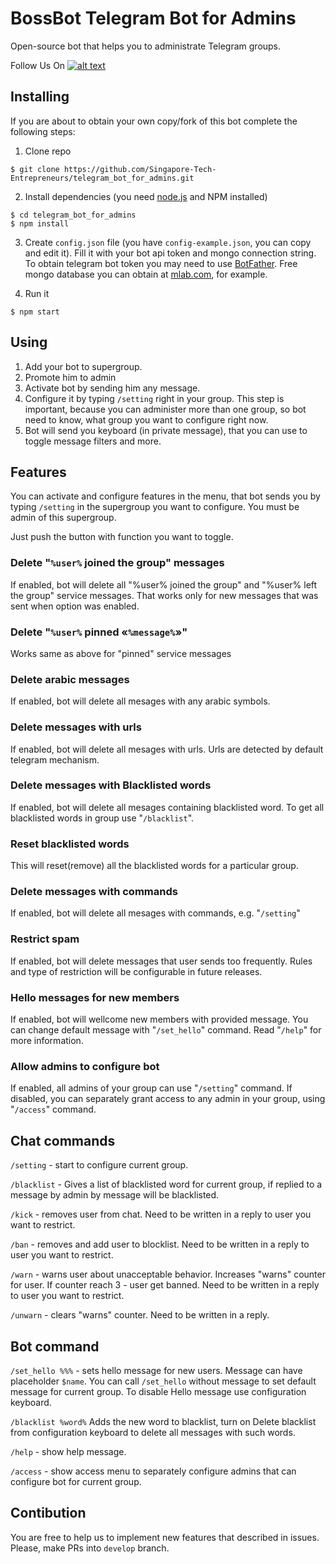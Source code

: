 # BossBot Telegram Bot for Admins
Open-source bot that helps you to administrate Telegram groups.

Follow Us On [![alt text][2.1]][2]

[2.1]: http://i.imgur.com/P3YfQoD.png 
[2]: http://www.facebook.com/SingaporeTechEntrepreneurs/

## Installing
If you are about to obtain your own copy/fork of this bot complete the following steps:

1) Clone repo
```
$ git clone https://github.com/Singapore-Tech-Entrepreneurs/telegram_bot_for_admins.git
```

2) Install dependencies (you need [node.js](https://nodejs.org/) and NPM installed)
```
$ cd telegram_bot_for_admins
$ npm install
```

3) Create `config.json` file (you have `config-example.json`, you can copy and edit it). Fill it with your bot api token and mongo connection string. To obtain telegram bot token you may need to use [BotFather](http://t.me/BotFather). Free mongo database you can obtain at [mlab.com](http://mlab.com), for example.

4) Run it
```
$ npm start
```

## Using
1) Add your bot to supergroup.
2) Promote him to admin
3) Activate bot by sending him any message.
4) Configure it by typing `/setting` right in your group. This step is important, because you can administer more than one group, so bot need to know, what group you want to configure right now. 
5) Bot will send you keyboard (in private message), that you can use to toggle message filters and more.

## Features

You can activate and configure features in the menu, that bot sends you by typing `/setting` in the supergroup you want to configure. You must be admin of this supergroup.

Just push the button with function you want to toggle.

### Delete "`%user%` joined the group" messages
If enabled, bot will delete all "%user% joined the group" and "%user% left the group" service messages. That works only for new messages that was sent when option was enabled.

### Delete "`%user%` pinned «`%message%`»"
Works same as above for "pinned" service messages

### Delete arabic messages
If enabled, bot will delete all mesages with any arabic symbols.

### Delete messages with urls
If enabled, bot will delete all mesages with urls. Urls are detected by default telegram mechanism.

### Delete messages with Blacklisted words
If enabled, bot will delete all mesages containing blacklisted word. To get all blacklisted words in group use "`/blacklist`".

### Reset blacklisted words
This will reset(remove) all the blacklisted words for a particular group.

### Delete messages with commands
If enabled, bot will delete all mesages with commands, e.g. "`/setting`"

### Restrict spam
If enabled, bot will delete messages that user sends too frequently. Rules and type of restriction will be configurable in future releases.

### Hello messages for new members
If enabled, bot will wellcome new members with provided message. You can change default message with "`/set_hello`" command. Read "`/help`" for more information.

### Allow admins to configure bot
If enabled, all admins of your group can use "`/setting`" command. If disabled, you can separately grant access to any admin in your group, using "`/access`" command.

## Chat commands
`/setting` - start to configure current group.

`/blacklist` - Gives a list of blacklisted word for current group, if replied to a message by admin by message will be blacklisted. 

`/kick` - removes user from chat. Need to be written in a reply to user you want to restrict.

`/ban` - removes and add user to blocklist. Need to be written in a reply to user you want to restrict.

`/warn` - warns user about unacceptable behavior. Increases "warns" counter for user. If counter reach 3 - user get banned. Need to be written in a reply to user you want to restrict.

`/unwarn` - clears "warns" counter. Need to be written in a reply.

## Bot command
`/set_hello %%%` - sets hello message for new users. Message can have placeholder `$name`. You can call `/set_hello` without message to set default message for current group. To disable Hello message use configuration keyboard.

`/blacklist %word%` Adds the new word to blacklist, turn on Delete blacklist from configuration keyboard to delete all messages with such words. 

`/help` - show help message.

`/access` - show access menu to separately configure admins that can configure bot for current group.

## Contibution
You are free to help us to implement new features that described in issues. Please, make PRs into `develop` branch.
